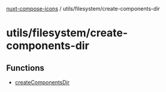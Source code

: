 [nuxt-compose-icons](../../../modules.md) / utils/filesystem/create-components-dir

# utils/filesystem/create-components-dir

## Functions

- [createComponentsDir](functions/createComponentsDir.md)
